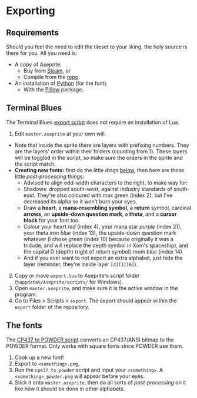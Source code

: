 # Exporting

## Requirements

Should you feel the need to edit the tileset to your liking, the holy source is there for you. All you need is:

- A copy of Aseprite:
  - Buy from [Steam](https://store.steampowered.com/app/431730/Aseprite), or
  - Compile from the [repo](https://github.com/aseprite/aseprite).
- An installation of [Python](https://www.python.org) (for the font).
  - With the [Pillow](https://pypi.org/project/Pillow) package.

## Terminal Blues

The Terminal Blues [export script](../export.lua) does not require an installation of Lua.

1. Edit `master.aseprite` at your own will.
  - Note that inside the sprite there are layers with prefixing numbers.
  They are the layers' order within their folders (counting from 1).
  These layers will be toggled in the script,
  so make sure the orders in the sprite and the script match.
  - **Creating new fonts:** first do the little dings [below](#the-fonts),
  then here are those little *post-processing* things:
    - Advised to align odd-width characters to the right, to make way for:
    - Shadows: dropped south-west, against industry standards of south-east.
    They're also coloured with max green (index 2),
    but I've decreased its alpha so it won't burn your eyes.
    - Draw a **heart**, a **mana-resembling symbol**, a **return** symbol,
    cardinal **arrows**, an **upside-down question mark**, a **theta**,
    and a **cursor block** for your font too.
    - Colour your heart *red* (index 4), your mana star *purple* (index 21),
    your theta *iron blue* (index 13), the upside-down question mark whatever
    (I chose *green* (index 10) because originally it was a tridude,
    and will replace the depth symbol in Xom's spaceship),
    and the capital D (depth) (right of return symbol) *room blue* (index 14)
    - And if you ever want to not export an extra alphabet, just hide the layer
    (reminder, they're inside layer `[4][1][6]`).
2. Copy or move `export.lua` to Aseprite's script folder
(`%appdata%/Aseprite/scripts/` for Windows).
3. Open `master.aseprite`, and make sure it is the active window in the program.
4. Go to Files > Scripts > `export`.
The export should appear within the `export` folder of the repository.

## The fonts

The [CP437 to POWDER script](../fonts/cp437_to_powder.py) converts an CP437/ANSI bitmap to the POWDER format. Only works with square fonts since POWDER use them.

1. Cook up a new font!
2. Export to `<something>.png`.
3. Run the `cp437_to_powder` script and input your `<something>`.
A `<something>_powder.png` will appear before your eyes.
4. Stick it onto `master.aseprite`, then do all sorts of *post-processing* on it like how it should be done in other alphabets.
